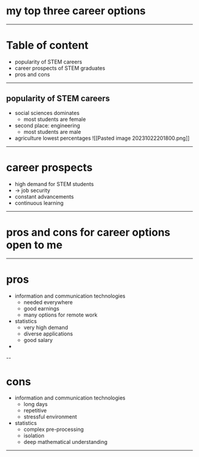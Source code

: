 # my top three career options
---
# Table of content
- popularity of STEM careers
- career prospects of STEM graduates
- pros and cons
---
## popularity of STEM careers
- social sciences dominates
	- most students are female
- second place: engineering
	- most students are male
- agriculture lowest percentages
![[Pasted image 20231022201800.png]]
---
# career prospects
- high demand for STEM students
- -> job security
- constant advancements
- continuous learning
---
# pros and cons for career options open to me
---
# pros 
- information and communication technologies
	- needed everywhere
	- good earnings
	- many options for remote work
- statistics
	- very high demand
	- diverse applications
	- good salary
- 
--
# cons
- information and communication technologies
	- long days
	- repetitive
	- stressful environment
- statistics
	- complex pre-processing
	- isolation
	- deep mathematical understanding
---
